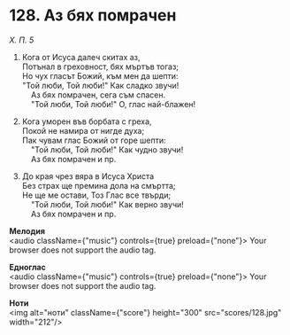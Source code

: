 # 128. Аз бях помрачен  

*Х. П. 5*  

1. Кога от Исуса далеч скитах аз,  
Потънал в греховност, бях мъртъв тогаз;  
Но чух гласът Божий, към мен да шепти:  
"Той люби, Той люби!" Как сладко звучи!  
    Аз бях помрачен, сега съм спасен.  
    "Той люби, Той люби!" О, глас най-блажен!  

2. Кога уморен във борбата с греха,  
Покой не намира от нигде духа;  
Пак чувам глас Божий от горе шепти:  
    "Той люби, Той люби!" Как чудно звучи!  
    Аз бях помрачен и пр.  

3. До края чрез вяра в Исуса Христа  
Без страх ще премина дола на смъртта;  
Не ще ме остави, Тоз Глас все твърди;  
    "Той люби, Той люби!" Как верно звучи!  
    Аз бях помрачен и пр.  

__Мелодия__  
<audio className={"music"} controls={true} preload={"none"}><source src="mp3/128.mp3" type="audio/mpeg"/>
Your browser does not support the audio tag.
</audio>  

__Едноглас__  
<audio className={"music"} controls={true} preload={"none"}><source src="transp/128.mp3" type="audio/mpeg"/>
Your browser does not support the audio tag.
</audio>  

__Ноти__  
<img alt="ноти" className={"score"} height="300" src="scores/128.jpg" width="212"/>
